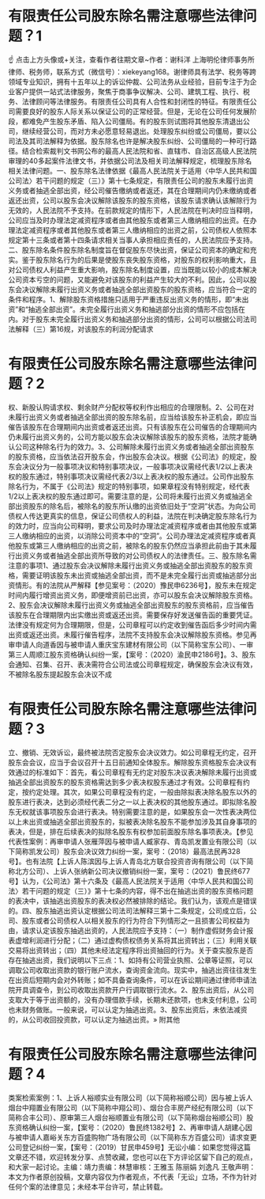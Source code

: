 # 有限责任公司股东除名需注意哪些法律问题？1

☝ 点击上方头像或+关注，查看作者往期文章~作者：谢科洋 上海明伦律师事务所律师、税务师，联系方式（微信号）：xiekeyang168。谢律师具有法学、税务等跨领域专业知识，拥有十五年以上的诉讼仲裁、公司法务从业经验，目前专注于为企业客户提供一站式法律服务，聚焦于商事争议解决、公司、建筑工程、执行、税务、法律顾问等法律服务。有限责任公司具有人合性和封闭性的特征。有限责任公司需要良好的股东人际关系以保证公司的正常经营。但是，无论在公司任何发展阶段，都难免产生股东矛盾、陷入公司僵局。有的股东则试图将其他股东清退出公司，继续经营公司，而对方未必愿意轻易退出。处理股东纠纷或公司僵局，要以公司法及其司法解释为依据。股东除名也许是解决股东纠纷、公司僵局的一种可行路径。结合检索裁判文书网公布的最高人民法院和省、直辖市、自治区高级人民法院审理的40多起案件法律文书，并依据公司法及相关司法解释规定，梳理股东除名相关法律问题。一、股东除名法律依据《最高人民法院关于适用〈中华人民共和国公司法〉若干问题的规定（三）》第十七条规定，有限责任公司的股东未履行出资义务或者抽逃全部出资，经公司催告缴纳或者返还，其在合理期间内仍未缴纳或者返还出资，公司以股东会决议解除该股东的股东资格，该股东请求确认该解除行为无效的，人民法院不予支持。在前款规定的情形下，人民法院在判决时应当释明，公司应当及时办理法定减资程序或者由其他股东或者第三人缴纳相应的出资。在办理法定减资程序或者其他股东或者第三人缴纳相应的出资之前，公司债权人依照本规定第十三条或者第十四条请求相关当事人承担相应责任的，人民法院应予支持。二、股东除名条件股东除名制度旨在督促股东尽快出资，保证公司资本的确定和充实。鉴于股东除名行为的后果是使股东丧失股东资格，对股东的权利影响重大，且对公司债权人利益产生重大影响，股东除名制度设置，应当既能以较小的成本解决公司资本亏空的问题，又能避免对该股东的利益产生较大的不利。因此，公司以股东会决议解除未履行出资义务或者抽逃全部出资股东的股东资格，应当符合一定的条件和程序。1、解除股东资格措施只适用于严重违反出资义务的情形，即“未出资”和“抽逃全部出资”。未完全履行出资义务和抽逃部分出资的情形不应包括在内。对于股东未完全履行出资义务和抽逃部分出资的情形，公司可以根据公司法司法解释（三）第16规，对该股东的利润分配请求

# 有限责任公司股东除名需注意哪些法律问题？2

权、新股认购请求权、剩余财产分配权等权利作出相应的合理限制。2、公司在对未履行出资义务或者抽逃全部出资的股东除名前，应当给该股东补正机会，即应当催告该股东在合理期间内出资或者返还出资。只有该股东在公司催告的合理期间内仍未履行出资义务的，公司方能以股东会决议解除该股东的股东资格，法院才能确认公司这种除名行为的效力。3、公司解除未履行出资义务或者抽逃全部出资股东的股东资格，应当依法召开股东会，作出股东会决议。根据《公司法》的规定，股东会决议分为一般事项决议和特别事项决议，一般事项决议需经代表1/2以上表决权的股东通过，特别事项决议需经代表2/3以上表决权的股东通过。公司作出股东除名行为，不属于《公司法》规定的特别事项，如果章程没有特别规定，经代表1/2以上表决权的股东通过即可。需要注意的是，公司将未履行出资义务或抽逃全部出资股东的除名后，被除名的股东所认缴的出资依旧处于“空洞”状态。为向公司债权人传达更真实的信息，保证公司债权人的利益，法院在判决确定股东除名行为的效力时，应当向公司释明，要求公司及时办理法定减资程序或者由其他股东或第三人缴纳相应的出资，以消除公司资本中的“空洞”。公司办理法定减资程序或者真他股东或第三人缴纳相应的出资之前，被除名的股东仍然应当承担此前由于其未履行出资义务或者抽逃全部出资所导致的对公司债权人的法律责任。三、股东除名需注意的事项1、通过股东会决议解除未履行出资义务或抽逃全部出资股东的股东资格，需要证明该股东未出资或抽逃全部出资，而不是未完全履行出资或抽逃部分出资情形。有的法院从严解释【参见案号：（2020）豫民申6236号】，股东未在规定时间内履行增资出资义务，即便增资前已出资，亦可以股东会决议解除股东资格。2、股东会决议解除未履行出资义务或抽逃全部出资股东的股东资格前，应当催告该股东在合理期限内出实缴出资或返还出资。需要保存好发送催告函的重要凭证。法律没有规定何为合理期限，但是，公司章程可以约定收到催告函后多少时间内需出资或返还出资。未履行催告程序，法院不支持股东会决议解除股东资格。参见再审申请人向道香因与被申请人重庆宝东建材有限公司（以下简称宝东公司）、一审第三人周顺江股东资格确认纠纷一案，【案号：（2020）渝民申2186号】。3、股东会通知、召集、召开、表决需符合公司法或公司章程规定，确保股东会决议有效，不被除名股东提起股东会决议不成

# 有限责任公司股东除名需注意哪些法律问题？3

立、撤销、无效诉讼，最终被法院否定股东会决议效力。如公司章程无约定，召开股东会会议，应当于会议召开十五日前通知全体股东。解除股东资格股东会决议有效通过的标准如下：首先，看公司章程有无约定对股东决议表决解除未履行出资或抽逃全部出资股东的股东资格需达到多少表决权股东通过才有效。公司章程有约定，按约定处理。其次，如果公司章程没有约定，一般由除拟表决除名股东以外的股东进行表决，达到必须经代表二分之一以上表决权的其他股东通过。即拟除名股东无权就该事项股东会进行表决。特别需要注意的是，如果股东会一次性表决两位以上未出资或抽逃全部出资股东的，拟被表决除名股东不能参加涉及其自身事项的表决，但是，排在后续表决的拟除名股东有权参加前面股东除名事项表决。【参见代表性案例：再审申请人张雁萍因与被申请人臧家存、青岛凯发置业有限公司（以下简称凯发公司）股东会决议效力纠纷一案，案号：（2018）最高法民再328号】。也有法院【上诉人陈滨因与上诉人青岛北方联合投资咨询有限公司（以下简称北方公司）、上诉人张纳新公司决议撤销纠纷一案，案号：（2021）鲁民终677号】认为，《公司法》第十六条及《最高人民法院关于适用〈中华人民共和国公司法〉若干问题的规定（三）》第十七条的内容，得不出在抽逃出资的股东资格问题的表决中，该抽逃出资股东的表决权必然被排除的结论。我们认为，该观点是错误的。四、股东抽逃出资认定根据公司法司法解释三第十二条规定，公司成立后，公司、股东或者公司债权人以相关股东的行为符合下列情形之一且损害公司权益为由，请求认定该股东抽逃出资的，人民法院应予支持：（一）制作虚假财务会计报表虚增利润进行分配；（二）通过虚构债权债务关系将其出资转出；（三）利用关联交易将出资转出；（四）其他未经法定程序将出资抽回的行为。关于查实股东是否存在抽逃出资，我们说明以下三点：1、如持有公司营业执照、公章等证照，可以调取公司收取出资款的银行账户流水，查询资金流向。现实中，抽逃出资往往发生在出资后短期内会对外转账；如不具备查询条件，可以在诉讼期间通过律师申请法院开具调查令，到公司收取出资款开户行调取银行流水。2、股东出资后，从公司支取大于等于出资额的，没有办理借款手续，长期未还款项，也未支付利息，公司也未财务做账。一般来说，可以认定为抽逃出资。3、股东出资后，未依法减资的，从公司收回投资款，可以认定为抽逃出资。» 附其他

# 有限责任公司股东除名需注意哪些法律问题？4

类案检索案例：1、上诉人裕顺实业有限公司（以下简称裕顺公司）因与被上诉人烟台中翔置业有限公司（以下简称中翔公司）、烟台合丰房产经纪有限公司（以下简称合丰公司）、原审第三人烟台裕顺置业有限公司（以下简称烟台裕顺公司）股东资格确认纠纷一案，【案号：（2020）鲁民终1382号】2、再审申请人胡建心因与被申请人嘉峪关东方百盛购物广场有限公司（以下简称东方百盛公司）请求变更公司登记纠纷一案，【案号：（2019）甘民申459号】无讼小编：如果您觉得这篇文章还不错，欢迎转发分享、点赞收藏，您也可以在下方评论区留下自己的观点，和大家一起讨论。主编：靖力责编：林慧审核：王雅玉 陈丽娟 刘逸凡 王敬声明：本文为作者原创投稿，文章内容仅为作者观点，不代表「无讼」立场，不作为针对任何个案的法律意见；未经本平台许可，禁止转载。

